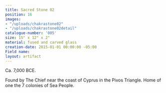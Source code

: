 ```yaml
---
title: Sacred Stone 02
position: 16
images:
- "/uploads/chakrastone02"
- "/uploads/chakrastone02detail"
catalogue-number: '005'
size: 15" x 12" x 2"
material: fused and carved glass
creation-date: 2015-01-01 00:00:00 -05:00
Field name: 
layout: artifact
---
```


Ca. 7,000 BCE.

Found by The Chief near the coast of Cyprus in the Pivos Triangle. Home of one the 7 colonies of Sea People.
